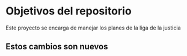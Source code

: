 # Objetivos del repositorio

Este proyecto se encarga de manejar los planes de la liga de la justicia

## Estos cambios son nuevos


